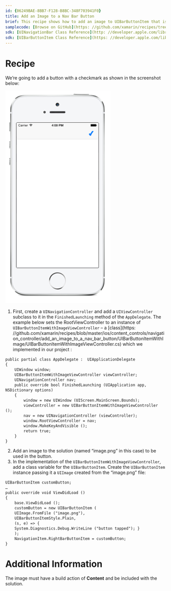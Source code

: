 ```yaml
---
id: {06249BAE-8BB7-F128-B8BC-348F703941F0}  
title: Add an Image to a Nav Bar Button  
brief: This recipe shows how to add an image to UIBarButtonItem that is added to a navigation bar.  
samplecode: [Browse on GitHub](https: //github.com/xamarin/recipes/tree/master/ios/content_controls/navigation_controller/add_an_image_to_a_nav_bar_button)  
sdk: [UINavigationBar Class Reference](http: //developer.apple.com/library/ios/#documentation/UIKit/Reference/UINavigationBar_Class/Reference/UINavigationBar.html)  
sdk: [UIBarButtonItem Class Reference](https: //developer.apple.com/library/ios/#documentation/UIKit/Reference/UIBarButtonItem_Class/Reference/Reference.html)  
---
```


<a name="Recipe" class="injected"></a>


# Recipe

We’re going to add a button with a checkmark as shown in the screenshot
below: 

 [ ![](Images/UIBarButtonItemWithImage.png)](Images/UIBarButtonItemWithImage.png)

<ol>
  <li>First, create a <code>UINavigationController</code> and add a <code>UIViewController</code> subclass to it in the <code>FinishedLaunching</code> method of the <code>AppDelegate</code>. The example below sets the RootViewController to an instance of <code>UIBarButtonItemWithImageViewController</code> – a [class](https: //github.com/xamarin/recipes/blob/master/ios/content_controls/navigation_controller/add_an_image_to_a_nav_bar_button/UIBarButtonItemWithImage/UIBarButtonItemWithImageViewController.cs) which we implemented in our project : </li>
</ol>

```
public partial class AppDelegate :  UIApplicationDelegate
{
    UIWindow window;
    UIBarButtonItemWithImageViewController viewController;
    UINavigationController nav;
    public override bool FinishedLaunching (UIApplication app, NSDictionary options)
    {
        window = new UIWindow (UIScreen.MainScreen.Bounds);
        viewController = new UIBarButtonItemWithImageViewController ();
        nav = new UINavigationController (viewController);
        window.RootViewController = nav;
        window.MakeKeyAndVisible ();
        return true;
    }
}
```

<ol start="2">
  <li>Add an image to the solution (named “image.png” in this case) to be used in the button.</li>

  <li>In the implementation of the <code>UIBarButtonItemWithImageViewController</code>, add a class variable for the <code>UIBarButtonItem</code>. Create the <code>UIBarButtonItem</code> instance passing it a <code>UIImage</code> created from the “image.png” file: </li>
</ol>

```
UIBarButtonItem customButton;
…
public override void ViewDidLoad ()
{
    base.ViewDidLoad ();
    customButton = new UIBarButtonItem (
    UIImage.FromFile ("image.png"),
    UIBarButtonItemStyle.Plain,
    (s, e) => {
    System.Diagnostics.Debug.WriteLine ("button tapped"); }
    );
    NavigationItem.RightBarButtonItem = customButton;
}
```

 <a name="Additional_Information" class="injected"></a>


# Additional Information

The image must have a build action of <strong>Content</strong> and be included with the solution.
